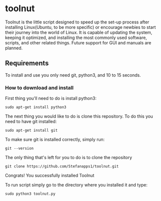 # toolnut
Toolnut is the little script designed to speed up the set-up process after installing Linux(Ubuntu, to be more specific) or encourage newbies to start their journey into the world of Linux. It is capable of updating the system, keeping it optimized, and installing the most commonly used software, scripts, and other related things. Future support for GUI and manuals are planned.

## Requirements

To install and use you only need git, python3, and 10 to 15 seconds.

### How to download and install

First thing you'll need to do is install python3:
```
sudo apt-get install python3
```
The next thing you would like to do is clone this repository. To do this you need to have git installed:
```
sudo apt-get install git
```
To make sure git is installed correctly, simply run:
```
git --version  
```
The only thing that's left for you to do is to clone the repository
```
git clone https://github.com/Stefanapps1/toolnut.git
```
Congrats! You successfully installed Toolnut

To run script simply go to the directory where you installed it and type:
```
sudo python3 toolnut.py
```

